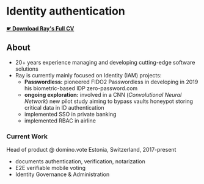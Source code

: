 # Identity authentication 

#### [ ☛ Download **Ray's Full CV**](https://bit.ly/raysume-onepage)

## About
- 20+ years experience managing and developing cutting-edge software solutions
- Ray is currently mainly focused on Identity (IAM) projects: 
  - **Passwordless:** pioneered FIDO2 Passwordless in developing in 2019 his biometric-based IDP zero-password.com
  - **ongoing exploration:** involved in a CNN (_Convolutional Neural Network_) new pilot study aiming to bypass vaults honeypot storing critical data in ID authentication
  - implemented SSO in private banking
  - implemented RBAC in airline

### Current Work
Head of product @ domino.vote  Estonia, Switzerland, 2017-present
- documents authentication, verification, notarization
- E2E verifiable mobile voting 
- Identity Governance & Administration

